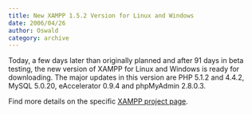 ```yaml
---
title: New XAMPP 1.5.2 Version for Linux and Windows
date: 2006/04/26
author: Oswald
category: archive
---
```


Today, a few days later than originally planned and after 91 days in beta testing, the new version of XAMPP for Linux and Windows is ready for downloading. The major updates in this version are PHP 5.1.2 and 4.4.2, MySQL 5.0.20, eAccelerator 0.9.4 and phpMyAdmin 2.8.0.3.

Find more details on the specific [XAMPP project page](http://www.apachefriends.org/en/xampp.html).
